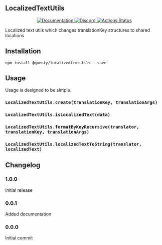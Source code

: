 ## LocalizedTextUtils
<div align="center">
  <a href="http://quenty.github.io/api/">
    <img src="https://img.shields.io/badge/docs-website-green.svg" alt="Documentation" />
  </a>
  <a href="https://discord.gg/mhtGUS8">
    <img src="https://img.shields.io/badge/discord-nevermore-blue.svg" alt="Discord" />
  </a>
  <a href="https://github.com/Quenty/NevermoreEngine/actions">
    <img src="https://github.com/Quenty/NevermoreEngine/workflows/lint/badge.svg" alt="Actions Status" />
  </a>
</div>

Localized text utils which changes translationKey structures to shared locations

## Installation
```
npm install @quenty/localizedtextutils --save
```

## Usage
Usage is designed to be simple.

### `LocalizedTextUtils.create(translationKey, translationArgs)`

### `LocalizedTextUtils.isLocalizedText(data)`

### `LocalizedTextUtils.formatByKeyRecursive(translator, translationKey, translationArgs)`

### `LocalizedTextUtils.localizedTextToString(translator, localizedText)`


## Changelog

### 1.0.0
Initial release

### 0.0.1
Added documentation

### 0.0.0
Initial commit